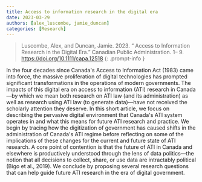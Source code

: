 ```yaml
---
title: Access to information research in the digital era
date: 2023-03-29
authors: [alex_luscombe, jamie_duncan]
categories: [Research]
---
```


> Luscombe, Alex, and Duncan, Jamie. 2023. “ Access to Information Research in the Digital Era.” Canadian Public Administration. 1– 9. https://doi.org/10.1111/capa.12518 
{: .prompt-info }

In the four decades since Canada's Access to Information Act (1983) came into force, the massive proliferation of digital technologies has prompted significant transformations in the operations of modern governments. The impacts of this digital era on access to information (ATI) research in Canada—by which we mean both research on ATI law (and its administration) as well as research using ATI law (to generate data)—have not received the scholarly attention they deserve. In this short article, we focus on describing the pervasive digital environment that Canada's ATI system operates in and what this means for future ATI research and practice. We begin by tracing how the digitization of government has caused shifts in the administration of Canada's ATI regime before reflecting on some of the implications of these changes for the current and future state of ATI research. A core point of contention is that the future of ATI in Canada and elsewhere is productively understood through the lens of data politics—the notion that all decisions to collect, share, or use data are intractably political (Bigo et al., 2019). We conclude by proposing several research questions that can help guide future ATI research in the era of digital government.


